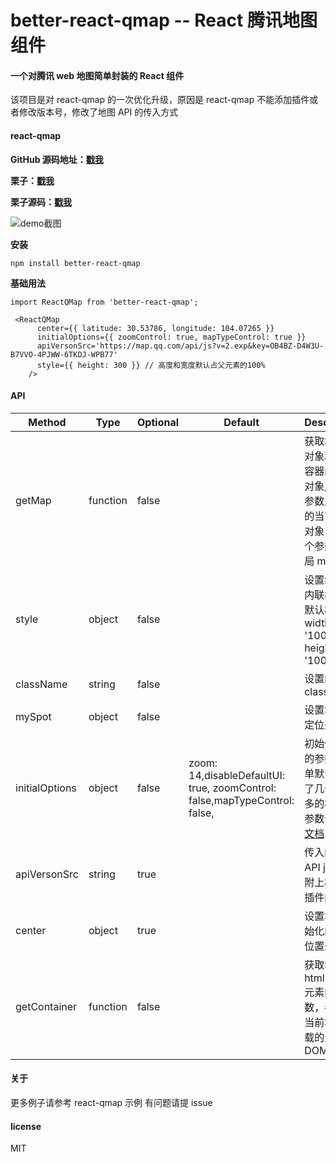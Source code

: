 # better-react-qmap -- React 腾讯地图组件

#### 一个对腾讯 web 地图简单封装的 React 组件

该项目是对 react-qmap 的一次优化升级，原因是 react-qmap 不能添加插件或者修改版本号，修改了地图 API 的传入方式

#### react-qmap

**GitHub 源码地址：[戳我](https://github.com/yezihaohao/react-qmap)**

**栗子：[戳我](https://cheng_haohao.gitee.io/reactqmap/#/dashboard)**

**栗子源码：[戳我](https://github.com/yezihaohao/react-qmap/tree/master/examples/src/components/maps)**

![demo截图](https://raw.githubusercontent.com/yezihaohao/react-qmap/master/examples/src/styles/t.gif)

**安装**

```
npm install better-react-qmap
```

**基础用法**

```
import ReactQMap from 'better-react-qmap';

 <ReactQMap
      center={{ latitude: 30.53786, longitude: 104.07265 }}
      initialOptions={{ zoomControl: true, mapTypeControl: true }}
      apiVersonSrc='https://map.qq.com/api/js?v=2.exp&key=OB4BZ-D4W3U-B7VVO-4PJWW-6TKDJ-WPB77'
      style={{ height: 300 }} // 高度和宽度默认占父元素的100%
    />
```

#### API

| Method         | Type     | Optional | Default                                                                    | Description                                                                                                             |
| -------------- | -------- | -------- | -------------------------------------------------------------------------- | ----------------------------------------------------------------------------------------------------------------------- |
| getMap         | function | false    |                                                                            | 获取地图的对象和当前容器的 map 对象,第一个参数是 new 的当前 map 对象，第二个参数是全局 map 对象                         |
| style          | object   | false    |                                                                            | 设置组件的内联样式，默认样式 width: '100%', height: '100%'                                                              |
| className      | string   | false    |                                                                            | 设置组件的 class                                                                                                        |
| mySpot         | object   | false    |                                                                            | 设置地图的定位坐标                                                                                                      |
| initialOptions | object   | false    | zoom: 14,disableDefaultUI: true, zoomControl: false,mapTypeControl: false, | 初始化地图的参数，简单默认设置了几个，更多的初始化参数请参照[文档](http://lbs.qq.com/javascript_v2/doc/mapoptions.html) |
| apiVersonSrc   | string   | true     |                                                                            | 传入的地图 API js,可以附上相关的插件的                                                                                  |
| center         | object   | true     |                                                                            | 设置地图初始化的中心位置坐标                                                                                            |
| getContainer   | function | false    |                                                                            | 获取地图的 html dom 元素的函数，参数是当前地图挂载的元素 DOM                                                            |

#### 关于

更多例子请参考 react-qmap 示例
有问题请提 issue

#### license

MIT
